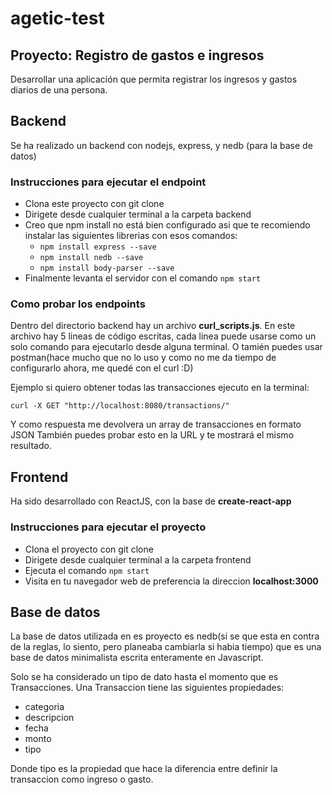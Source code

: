 # agetic-test
## Proyecto: Registro de gastos e ingresos
Desarrollar una aplicación que permita registrar los ingresos y gastos diarios de una persona.
## Backend
Se ha realizado un backend con nodejs, express, y nedb (para la base de datos)
### Instrucciones para ejecutar el endpoint
- Clona este proyecto con git clone
- Dirigete desde cualquier terminal a la carpeta backend
- Creo que npm install no está bien configurado asi que te recomiendo instalar las siguientes librerias con esos comandos:
  - ```npm install express --save```
  - ```npm install nedb --save```
  - ```npm install body-parser --save```
- Finalmente levanta el servidor con el comando ```npm start```
### Como probar los endpoints
Dentro del directorio backend hay un archivo **curl_scripts.js**. En este archivo hay 5 lineas de código escritas, cada linea puede usarse como un solo comando para ejecutarlo desde alguna terminal. O tamién puedes usar postman(hace mucho que no lo uso y como no me da tiempo de configurarlo ahora, me quedé con el curl :D)

Ejemplo si quiero obtener todas las transacciones ejecuto en la terminal:

```curl -X GET "http://localhost:8080/transactions/"```

Y como respuesta me devolvera un array de transacciones en formato JSON
También puedes probar esto en la URL y te mostrará el mismo resultado.

## Frontend
Ha sido desarrollado con ReactJS, con la base de **create-react-app**
### Instrucciones para ejecutar el proyecto
- Clona el proyecto con git clone
- Dirigete desde cualquier terminal a la carpeta frontend
- Ejecuta el comando ```npm start```
- Visita en tu navegador web de preferencia la direccion **localhost:3000**

## Base de datos
La base de datos utilizada en es proyecto es nedb(si se que esta en contra de la reglas, lo siento, pero planeaba cambiarla si habia tiempo) que es una base de datos minimalista escrita enteramente en Javascript.

Solo se ha considerado un tipo de dato hasta el momento que es Transacciones.
Una Transaccion tiene las siguientes propiedades:
- categoria
- descripcion
- fecha
- monto
- tipo

Donde tipo es la propiedad que hace la diferencia entre definir la transaccion como ingreso o gasto.
